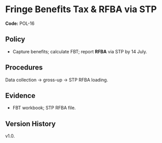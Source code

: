 # Fringe Benefits Tax & RFBA via STP

**Code:** POL-16

## Policy
- Capture benefits; calculate FBT; report **RFBA** via STP by 14 July.

## Procedures
Data collection → gross-up → STP RFBA loading.

## Evidence
- FBT workbook; STP RFBA file.

## Version History
v1.0.
